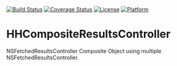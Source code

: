[![Build Status](https://api.travis-ci.org/hyukhur/HHCompositeResultsController.png)](https://travis-ci.org/hyukhur/HHFixedResultsController) 
[![Coverage Status](https://coveralls.io/repos/hyukhur/HHCompositeResultsController/badge.png)](https://coveralls.io/r/hyukhur/HHCompositeResultsController)
[![License](https://go-shields.herokuapp.com/license-MIT-blue.png)](http://opensource.org/licenses/MIT) [![Platform](https://cocoapod-badges.herokuapp.com/p/HHCompositeResultsController/badge.png)](https://github.com/hyukhur/HHCompositeResultsController/tree/master/HHCompositeResultsController/Classes)


HHCompositeResultsController
============================

NSFetchedResultsController Composite Object using multiple NSFetchedResultsController.
